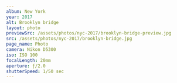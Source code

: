 ```yaml
---
album: New York
year: 2017
alt: Brooklyn bridge
layout: photo
previewSrc: /assets/photos/nyc-2017/brooklyn-bridge-preview.jpg
src: /assets/photos/nyc-2017/brooklyn-bridge.jpg
page_name: Photo
camera: Nikon D5300
iso: ISO 100
focalLength: 20mm
aperture: ƒ/2.0
shutterSpeed: 1/50 sec
---
```

